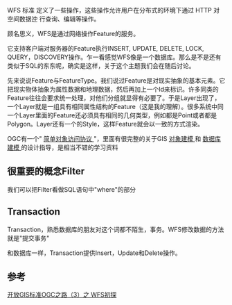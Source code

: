 WFS 标准
定义了一些操作，这些操作允许用户在分布式的环境下通过 HTTP 对空间数据迚
行查询、编辑等操作。



顾名思义，WFS是通过网络操作Feature的服务。



它支持客户端对服务器的Feature执行INSERT, UPDATE, DELETE, LOCK, QUERY，DISCOVERY操作。乍一看感觉WFS像是一个数据库。那么是不是还有类似于SQL的东东呢，确实是这样，关于这个主题我们会在随后讨论。



先来说说Feature与FeatureType。我们说过Feature是对现实抽象的基本元素。它把现实物体抽象为属性数据和地理数据，然后再加上一个Id来标识。许多同类的Feature往往会要求统一处理，对他们分组就显得有必要了。于是Layer出现了，一个Layer就是一组具有相同属性结构的Feature（这是我的理解）。很多系统中同一个Layer里面的Feature还必须具有相同的几何类型，例如都是Point或者都是Polygon。Layer还有一个的Style，这样Feature就会以一致的方式渲染。



OGC有一个" [简单对象访问协议 ](http://www.opengeospatial.org/standards/sfa)"，里面有很完整的关于GIS [对象建模 ](http://www.opengeospatial.org/standards/sfo)和 [数据库建模 ](http://www.opengeospatial.org/standards/sfs)的设计指导，是相当不错的学习资料



## 很重要的概念Filter

我们可以把Filter看做SQL语句中"where"的部分





## Transaction



Transaction，熟悉数据库的朋友对这个词都不陌生，事务。WFS修改数据的方法就是"提交事务"





和数据库一样，Transaction提供Insert，Update和Delete操作。





## 参考

[开放GIS标准OGC之路（3）之 WFS初探](https://blog.csdn.net/hnzhangshilong/article/details/6898622)